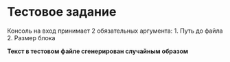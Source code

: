 # Тестовое задание

Консоль на вход принимает 2 обязательных аргумента:
	1. Путь до файла
	2. Размер блока

**Текст в тестовом файле сгенерирован случайным образом**